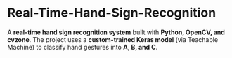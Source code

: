 # Real-Time-Hand-Sign-Recognition
A **real-time hand sign recognition system** built with **Python, OpenCV, and cvzone**.   The project uses a **custom-trained Keras model** (via Teachable Machine) to classify hand gestures into **A, B, and C**.  
